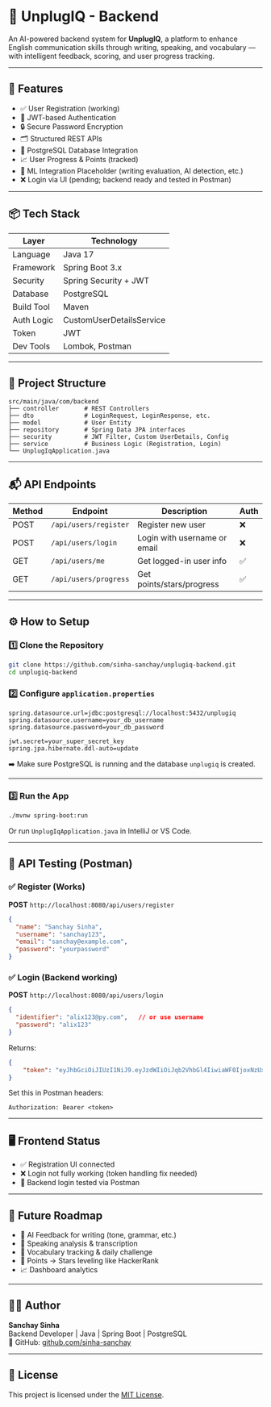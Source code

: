 # 🧠 UnplugIQ - Backend

An AI-powered backend system for **UnplugIQ**, a platform to enhance English communication skills through writing, speaking, and vocabulary — with intelligent feedback, scoring, and user progress tracking.

---

## 🚀 Features

- ✅ User Registration (working)
- 🔐 JWT-based Authentication
- 🔒 Secure Password Encryption
- 🗂️ Structured REST APIs
- 💾 PostgreSQL Database Integration
- 📈 User Progress & Points (tracked)
- 🧠 ML Integration Placeholder (writing evaluation, AI detection, etc.)
- ❌ Login via UI (pending; backend ready and tested in Postman)

---

## 📦 Tech Stack

| Layer         | Technology              |
|---------------|--------------------------|
| Language      | Java 17                  |
| Framework     | Spring Boot 3.x          |
| Security      | Spring Security + JWT    |
| Database      | PostgreSQL               |
| Build Tool    | Maven                    |
| Auth Logic    | CustomUserDetailsService |
| Token         | JWT                      |
| Dev Tools     | Lombok, Postman          |

---

## 📁 Project Structure

```
src/main/java/com/backend
├── controller       # REST Controllers
├── dto              # LoginRequest, LoginResponse, etc.
├── model            # User Entity
├── repository       # Spring Data JPA interfaces
├── security         # JWT Filter, Custom UserDetails, Config
├── service          # Business Logic (Registration, Login)
└── UnplugIqApplication.java
```

---

## 📬 API Endpoints

| Method | Endpoint                 | Description                       | Auth |
|--------|--------------------------|-----------------------------------|------|
| POST   | `/api/users/register`    | Register new user                 | ❌   |
| POST   | `/api/users/login`       | Login with username or email      | ❌   |
| GET    | `/api/users/me`          | Get logged-in user info           | ✅   |
| GET    | `/api/users/progress`    | Get points/stars/progress         | ✅   |

---

## ⚙️ How to Setup

### 1️⃣ Clone the Repository

```bash
git clone https://github.com/sinha-sanchay/unplugiq-backend.git
cd unplugiq-backend
```

### 2️⃣ Configure `application.properties`

```properties
spring.datasource.url=jdbc:postgresql://localhost:5432/unplugiq
spring.datasource.username=your_db_username
spring.datasource.password=your_db_password

jwt.secret=your_super_secret_key
spring.jpa.hibernate.ddl-auto=update
```

➡️ Make sure PostgreSQL is running and the database `unplugiq` is created.

---

### 3️⃣ Run the App

```bash
./mvnw spring-boot:run
```

Or run `UnplugIqApplication.java` in IntelliJ or VS Code.

---

## 🧪 API Testing (Postman)

### ✅ Register (Works)

**POST** `http://localhost:8080/api/users/register`

```json
{
  "name": "Sanchay Sinha",
  "username": "sanchay123",
  "email": "sanchay@example.com",
  "password": "yourpassword"
}
```

### ✅ Login (Backend working)

**POST** `http://localhost:8080/api/users/login`

```json
{
  "identifier": "alix123@py.com",   // or use username
  "password": "alix123"
}

```

Returns:

```json
{
    "token": "eyJhbGciOiJIUzI1NiJ9.eyJzdWIiOiJqb2VhbGl4IiwiaWF0IjoxNzUxMjczODI2LCJleHAiOjE3NTEzMDk4MjZ9.O6lD01_3Fz-F-5hLhQo0aUtnn2eGLrQM1RmAnnAr36w"
}
```

Set this in Postman headers:

```
Authorization: Bearer <token>
```

---

## 🖥️ Frontend Status

- ✅ Registration UI connected
- ❌ Login not fully working (token handling fix needed)
- 🧪 Backend login tested via Postman

---

## 🧠 Future Roadmap

- 📌 AI Feedback for writing (tone, grammar, etc.)
- 📌 Speaking analysis & transcription
- 📌 Vocabulary tracking & daily challenge
- 🌟 Points → Stars leveling like HackerRank
- 📈 Dashboard analytics

---

## 👨‍💻 Author

**Sanchay Sinha**  
Backend Developer | Java | Spring Boot | PostgreSQL  
🔗 GitHub: [github.com/sinha-sanchay](https://github.com/sinha-sanchay)

---

## 📄 License

This project is licensed under the [MIT License](./LICENSE).
